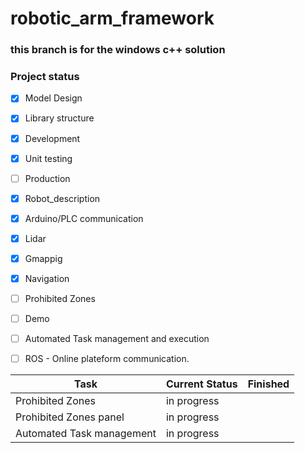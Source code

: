 # robotic_arm_framework
### this branch is for the windows c++ solution

### Project status

- [x] Model Design
- [x] Library structure
- [x] Development
- [x] Unit testing
- [ ] Production
- [x] Robot_description
- [x] Arduino/PLC communication
- [x] Lidar
- [x] Gmappig
- [x] Navigation 
- [ ] Prohibited Zones
- [ ] Demo
- [ ] Automated Task management and execution
- [ ] ROS - Online plateform communication.


| Task           |Current Status | Finished  | 
|----------------|-------------|----------------|
| Prohibited Zones | in progress |                |
| Prohibited Zones panel | in progress |                |
| Automated Task management   | in progress |                |
